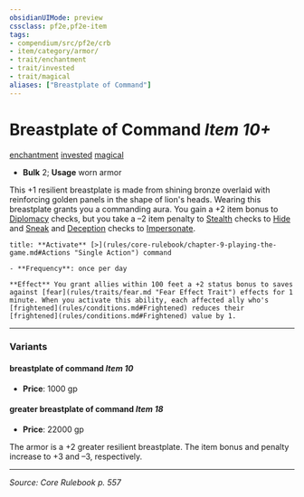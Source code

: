 ```yaml
---
obsidianUIMode: preview
cssclass: pf2e,pf2e-item
tags:
- compendium/src/pf2e/crb
- item/category/armor/
- trait/enchantment
- trait/invested
- trait/magical
aliases: ["Breastplate of Command"]
---
```

# Breastplate of Command *Item 10+*  
[enchantment](enchantment.md "Enchantment School Trait")  [invested](invested.md "Invested Item Trait")  [magical](magical.md "Magical Item Trait")  

- **Bulk** 2; **Usage** worn armor

This +1 resilient breastplate is made from shining bronze overlaid with reinforcing golden panels in the shape of lion's heads. Wearing this breastplate grants you a commanding aura. You gain a +2 item bonus to [Diplomacy](skills.md#Diplomacy) checks, but you take a –2 item penalty to [Stealth](skills.md#Stealth) checks to [Hide](Reference/Rules/Actions/hide.md) and [Sneak](sneak.md) and [Deception](skills.md#Deception) checks to [Impersonate](impersonate.md).

```ad-embed-ability
title: **Activate** [>](rules/core-rulebook/chapter-9-playing-the-game.md#Actions "Single Action") command

- **Frequency**: once per day

**Effect** You grant allies within 100 feet a +2 status bonus to saves against [fear](rules/traits/fear.md "Fear Effect Trait") effects for 1 minute. When you activate this ability, each affected ally who's [frightened](rules/conditions.md#Frightened) reduces their [frightened](rules/conditions.md#Frightened) value by 1.
```

---

### Variants

#### breastplate of command *Item 10*

- **Price**: 1000 gp

#### greater breastplate of command *Item 18*

- **Price**: 22000 gp

The armor is a +2 greater resilient breastplate. The item bonus and penalty increase to +3 and –3, respectively.

---
*Source: Core Rulebook p. 557*